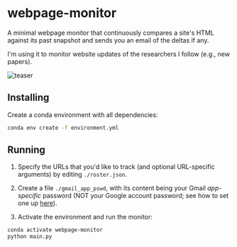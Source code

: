 # webpage-monitor

A minimal webpage monitor that continuously compares a site's HTML against its
past snapshot and sends you an email of the deltas if any.

I'm using it to monitor website updates of the researchers I follow (e.g., new papers).

![teaser](https://xiuming.info/images/side_proj/webpage_monitor.jpg)

## Installing

Create a conda environment with all dependencies:

 ```bash
 conda env create -f environment.yml
 ```

## Running

1. Specify the URLs that you'd like to track (and optional URL-specific
arguments) by editing `./roster.json`.

1. Create a file `./gmail_app_pswd`, with its content being your Gmail
*app-specific* password (NOT your Google account password; see how to set one
up [here](https://support.google.com/accounts/answer/185833?hl=en)).

1. Activate the environment and run the monitor:

```bash
conda activate webpage-monitor
python main.py
```
